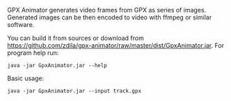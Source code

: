 GPX Animator generates video frames from GPX as series of images.
Generated images can be then encoded to video with ffmpeg or similar software.

You can build it from sources or download from https://github.com/zdila/gpx-animator/raw/master/dist/GpxAnimator.jar.
For program help run:

```
java -jar GpxAnimator.jar --help
```

Basic usage:
```
java -jar GpxAnimator.jar --input track.gpx
```
